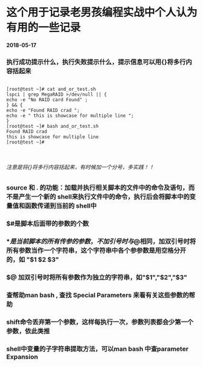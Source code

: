 # 这个用于记录老男孩编程实战中个人认为有用的一些记录
####  2018-05-17

### 执行成功提示什么，执行失败提示什么，提示信息可以用{}将多行内容括起来
 ```

[root@test ~]# cat and_or_test.sh
lspci | grep MegaRAID >/dev/null || {
echo -e "No RAID card Found" ;
 } && {
 echo -e "Found RAID crad ";
echo -e " this is showcase for multiple line ";
}
[root@test ~]# bash and_or_test.sh
Found RAID crad
 this is showcase for multiple line
[root@test ~]#



```
###### 注意是将{}将多行内容括起来，有时候加一个分号，多实践！！

### source 和 . 的功能：加载并执行相关脚本的文件中的命令及语句，而不是产生一个新的 shell来执行文件中的命令，执行后会将脚本中的变量值和函数传递到当前的 shell中

### $#是脚本后面带的参数的个数
### $*是当前脚本的所有传参的参数，不加引号时与$@相同，加双引号时将所有参数当作一个字符串，这个字符串中各个参参数是用空格分开的，如 "$1 $2 $3"
### $@ 加双引号时将所有参数作为独立的字符串，如"$1","$2","$3"
### 查帮助man bash , 查找 Special Parameters 来看有关这些参数的帮助
### shift命令丢弃第一个参数，这样每执行一次，参数列表都会少第一个参数，依此类推


### shell中变量的子字符串提取方法，可以man bash 中查parameter Expansion











































